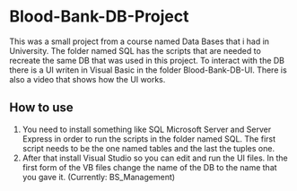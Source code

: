# Blood-Bank-DB-Project

This was a small project from a course named Data Bases that i had in University.
The folder named SQL has the scripts that are needed to recreate the same DB that was used in this project. To interact with the DB there is a UI writen in Visual Basic in the folder Blood-Bank-DB-UI. There is also a video that shows how the UI works.

## How to use
1. You need to install something like SQL Microsoft Server and Server Express in order to run the scripts in the folder named SQL. The first script needs to be the one named tables and the last the tuples one.
2. After that install Visual Studio so you can edit and run the UI files. In the first form of the VB files change the name of the DB to the name that you gave it. (Currently: BS_Management)